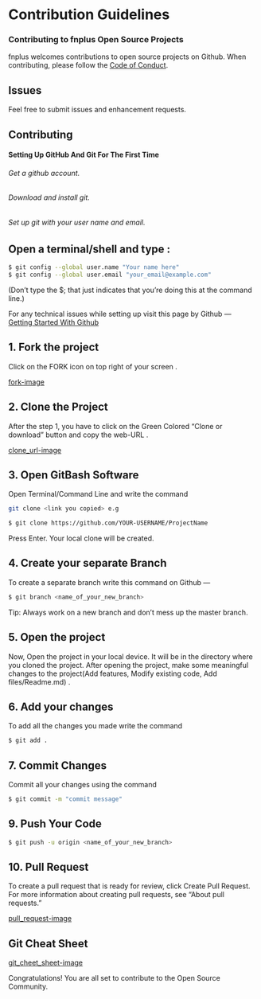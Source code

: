 
# Contribution Guidelines



### Contributing to fnplus Open Source Projects
fnplus welcomes contributions to open source projects on Github. When contributing, please follow the [Code of Conduct](/CODE_OF_CONDUCT.md).

## Issues
Feel free to submit issues and enhancement requests.



## Contributing

#### Setting Up GitHub And Git For The First Time

###### Get a github account.
###### Download and install git.
###### Set up git with your user name and email.

## Open a terminal/shell and type :
```bash
$ git config --global user.name "Your name here"
$ git config --global user.email "your_email@example.com"
```
(Don’t type the $; that just indicates that you’re doing this at the command line.)

For any technical issues while setting up visit this page by Github —  
[Getting Started With Github](https://help.github.com/en/github/getting-started-with-github)


## 1. Fork the project

Click on the FORK icon on top right of your screen .

[fork-image](images/fork.png)


## 2. Clone the Project
After the step 1, you have to click on the Green Colored “Clone or download” button and copy the web-URL .

[clone_url-image](./images/clone.png)


## 3. Open GitBash Software

Open Terminal/Command Line and write the command
```bash
git clone <link you copied> e.g
```
```bash
$ git clone https://github.com/YOUR-USERNAME/ProjectName
```
Press Enter. Your local clone will be created.

## 4. Create your separate Branch

To create a separate branch write this command on Github —
```bash
$ git branch <name_of_your_new_branch>
```
Tip: Always work on a new branch and don’t mess up the master branch.

## 5. Open the project

Now, Open the project in your local device. It will be in the directory where you cloned the project.
After opening the project, make some meaningful changes to the project(Add features, Modify existing code, Add files/Readme.md) .

## 6. Add your changes

To add all the changes you made write the command
```bash
$ git add .
```
## 7. Commit Changes

Commit all your changes using the command
```bash
$ git commit -m "commit message"
```
## 9. Push Your Code
```bash
$ git push -u origin <name_of_your_new_branch>
```

## 10. Pull Request

To create a pull request that is ready for review, click Create Pull Request. For more information about creating pull requests, see “About pull requests.”

[pull_request-image](/images/pull.png)


## Git Cheat Sheet 

[git_cheet_sheet-image](/images/git_cheat_sheet.jpg)


Congratulations! You are all set to contribute to the Open Source Community.
